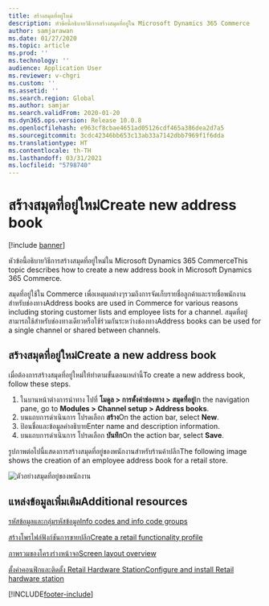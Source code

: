 ```yaml
---
title: สร้างสมุดที่อยู่ใหม่
description: หัวข้อนี้อธิบายวิธีการสร้างสมุดที่อยู่ใน Microsoft Dynamics 365 Commerce
author: samjarawan
ms.date: 01/27/2020
ms.topic: article
ms.prod: ''
ms.technology: ''
audience: Application User
ms.reviewer: v-chgri
ms.custom: ''
ms.assetid: ''
ms.search.region: Global
ms.author: samjar
ms.search.validFrom: 2020-01-20
ms.dyn365.ops.version: Release 10.0.8
ms.openlocfilehash: e963cf8cbae4651ad05126cdf465a386dea2d7a5
ms.sourcegitcommit: 3cdc42346bb653c13ab33a7142dbb7969f1f6dda
ms.translationtype: HT
ms.contentlocale: th-TH
ms.lasthandoff: 03/31/2021
ms.locfileid: "5798740"
---
```

# <a name="create-new-address-book"></a><span data-ttu-id="7449d-103">สร้างสมุดที่อยู่ใหม่</span><span class="sxs-lookup"><span data-stu-id="7449d-103">Create new address book</span></span>

[!include [banner](includes/banner.md)]

<span data-ttu-id="7449d-104">หัวข้อนี้อธิบายวิธีการสร้างสมุดที่อยู่ใหม่ใน Microsoft Dynamics 365 Commerce</span><span class="sxs-lookup"><span data-stu-id="7449d-104">This topic describes how to create a new address book in Microsoft Dynamics 365 Commerce.</span></span>

<span data-ttu-id="7449d-105">สมุดที่อยู่ใช้ใน Commerce เพื่อเหตุผลต่างๆรวมถึงการจัดเก็บรายชื่อลูกค้าและรายชื่อพนักงานสำหรับช่องทาง</span><span class="sxs-lookup"><span data-stu-id="7449d-105">Address books are used in Commerce for various reasons including storing customer lists and employee lists for a channel.</span></span> <span data-ttu-id="7449d-106">สมุดที่อยู่สามารถใช้สำหรับช่องทางเดียวหรือใช้ร่วมกันระหว่างช่องทาง</span><span class="sxs-lookup"><span data-stu-id="7449d-106">Address books can be used for a single channel or shared between channels.</span></span>

## <a name="create-a-new-address-book"></a><span data-ttu-id="7449d-107">สร้างสมุดที่อยู่ใหม่</span><span class="sxs-lookup"><span data-stu-id="7449d-107">Create a new address book</span></span>

<span data-ttu-id="7449d-108">เมื่อต้องการสร้างสมุดที่อยู่ใหม่ให้ทำตามขั้นตอนเหล่านี้</span><span class="sxs-lookup"><span data-stu-id="7449d-108">To create a new address book, follow these steps.</span></span>
 
1. <span data-ttu-id="7449d-109">ในบานหน้าต่างการนำทาง ไปที่ **โมดูล \> การตั้งค่าช่องทาง \> สมุดที่อยู่**</span><span class="sxs-lookup"><span data-stu-id="7449d-109">In the navigation pane, go to **Modules \> Channel setup \> Address books**.</span></span>
1. <span data-ttu-id="7449d-110">บนแถบการดำเนินการ โปรดเลือก **สร้าง**</span><span class="sxs-lookup"><span data-stu-id="7449d-110">On the action bar, select **New**.</span></span>
1. <span data-ttu-id="7449d-111">ป้อนชื่อและข้อมูลคำอธิบาย</span><span class="sxs-lookup"><span data-stu-id="7449d-111">Enter name and description information.</span></span>
1. <span data-ttu-id="7449d-112">บนแถบการดำเนินการ โปรดเลือก **บันทึก**</span><span class="sxs-lookup"><span data-stu-id="7449d-112">On the action bar, select **Save**.</span></span>

<span data-ttu-id="7449d-113">รูปภาพต่อไปนี้แสดงการสร้างสมุดที่อยู่ของพนักงานสำหรับร้านค้าปลีก</span><span class="sxs-lookup"><span data-stu-id="7449d-113">The following image shows the creation of an employee address book for a retail store.</span></span>

![ตัวอย่างสมุดที่อยู่ของพนักงาน](media/address-books.png)

## <a name="additional-resources"></a><span data-ttu-id="7449d-115">แหล่งข้อมูลเพิ่มเติม</span><span class="sxs-lookup"><span data-stu-id="7449d-115">Additional resources</span></span>

[<span data-ttu-id="7449d-116">รหัสข้อมูลและกลุ่มรหัสข้อมูล</span><span class="sxs-lookup"><span data-stu-id="7449d-116">Info codes and info code groups</span></span>](info-codes-retail.md)           

[<span data-ttu-id="7449d-117">สร้างโพรไฟล์ฟังก์ชันการขายปลีก</span><span class="sxs-lookup"><span data-stu-id="7449d-117">Create a retail functionality profile</span></span>](retail-functionality-profile.md)      

[<span data-ttu-id="7449d-118">ภาพรวมของโครงร่างหน้าจอ</span><span class="sxs-lookup"><span data-stu-id="7449d-118">Screen layout overview</span></span>](pos-screen-layouts.md)       

[<span data-ttu-id="7449d-119">ตั้งค่าคอนฟิกและติดตั้ง Retail Hardware Station</span><span class="sxs-lookup"><span data-stu-id="7449d-119">Configure and install Retail hardware station</span></span>](retail-hardware-station-configuration-installation.md)  


[!INCLUDE[footer-include](../includes/footer-banner.md)]
